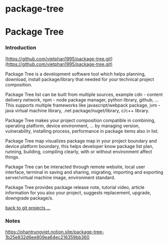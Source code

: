 # package-tree

# Package Tree

### Introduction

[https://github.com/vietphan1995/package-tree.git](https://github.com/vietphan1995/package-tree.git)

Package Tree is a development software tool which helps planning, download, install package/library that needed for your technical project composition.

Package Tree list can be built from multiple sources, example cdn - content delivery network, npm - node package manager, python library, github, … This supports multiple frameworks like javascript/webpack package, jvm - java virtual machine library, .net package/nuget/library, c/c++ library.

Package Tree makes your project composition compatible in combining, operating platform, device environment, … by managing version, vulnerability, installing process, performance in package items also in list.

Package Tree map visualizes package map in your project boundary and device platform boundary, this helps developer know package list plan, running, building, compiling clearly, with or without environment affect things.

Package Tree can be interacted through remote website, local user interface, terminal in saving and sharing, migrating, importing and exporting server/virtual machine image, environment standard.

Package Tree provides package release note, tutorial video, article information for you also your project, suggests replacement, upgrade, downgrade package/s.

[back to git projects …](https://github.com/vietphan1995/projects)

### Notes
https://phantrungviet.notion.site/package-tree-1b25e832d6ee809ea64ec216359bb360